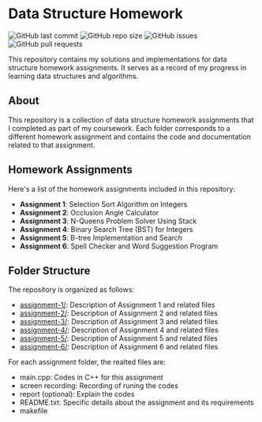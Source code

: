 # Data Structure Homework

![GitHub last commit](https://img.shields.io/github/last-commit/C2Y9/DataStructure)
![GitHub repo size](https://img.shields.io/github/repo-size/C2Y9/DataStructure)
![GitHub issues](https://img.shields.io/github/issues/C2Y9/DataStructure)
![GitHub pull requests](https://img.shields.io/github/issues-pr/C2Y9/DataStructure)

This repository contains my solutions and implementations for data structure homework assignments. It serves as a record of my progress in learning data structures and algorithms.

## About

This repository is a collection of data structure homework assignments that I completed as part of my coursework. Each folder corresponds to a different homework assignment and contains the code and documentation related to that assignment.

## Homework Assignments

Here's a list of the homework assignments included in this repository:

- **Assignment 1**: Selection Sort Algorithm on Integers
- **Assignment 2**: Occlusion Angle Calculator 
- **Assignment 3**: N-Queens Problem Solver Using Stack
- **Assignment 4**: Binary Search Tree (BST) for Integers  
- **Assignment 5**: B-tree Implementation and Search
- **Assignment 6**: Spell Checker and Word Suggestion Program

## Folder Structure

The repository is organized as follows:

- [assignment-1/](YAO_CHEN_PA1/): Description of Assignment 1 and related files 
- [assignment-2/](YAO_CHEN_PA2/): Description of Assignment 2 and related files
- [assignment-3/](YAO_CHEN_PA3/): Description of Assignment 3 and related files
- [assignment-4/](YAO_CHEN_PA4/): Description of Assignment 4 and related files
- [assignment-5/](YAO_CHEN_PA5/): Description of Assignment 5 and related files
- [assignment-6/](YAO_CHEN_PA6/): Description of Assignment 6 and related files

For each assignment folder, the realted files are: 

- main.cpp: Codes in C++ for this assignment 
- screen recording: Recording of runing the codes 
- report (optional): Explain the codes
- README.txt: Specific details about the assignment and its requirements
- makefile 

  

